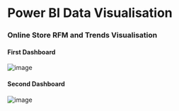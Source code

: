 # Power BI Data Visualisation
### Online Store RFM and Trends Visualisation

#### First Dashboard

![image](https://github.com/user-attachments/assets/6b5d95ff-68fa-4ed4-b382-e0e23dcbb845)

#### Second Dashboard

![image](https://github.com/user-attachments/assets/e145dc17-8d3d-4a8b-9146-40690d3778ae)
